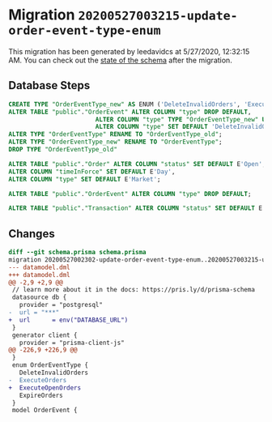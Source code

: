 # Migration `20200527003215-update-order-event-type-enum`

This migration has been generated by leedavidcs at 5/27/2020, 12:32:15 AM.
You can check out the [state of the schema](./schema.prisma) after the migration.

## Database Steps

```sql
CREATE TYPE "OrderEventType_new" AS ENUM ('DeleteInvalidOrders', 'ExecuteOpenOrders', 'ExpireOrders');
ALTER TABLE "public"."OrderEvent" ALTER COLUMN "type" DROP DEFAULT,
                        ALTER COLUMN "type" TYPE "OrderEventType_new" USING ("type"::text::"OrderEventType_new"),
                        ALTER COLUMN "type" SET DEFAULT 'DeleteInvalidOrders';
ALTER TYPE "OrderEventType" RENAME TO "OrderEventType_old";
ALTER TYPE "OrderEventType_new" RENAME TO "OrderEventType";
DROP TYPE "OrderEventType_old"

ALTER TABLE "public"."Order" ALTER COLUMN "status" SET DEFAULT E'Open',
ALTER COLUMN "timeInForce" SET DEFAULT E'Day',
ALTER COLUMN "type" SET DEFAULT E'Market';

ALTER TABLE "public"."OrderEvent" ALTER COLUMN "type" DROP DEFAULT;

ALTER TABLE "public"."Transaction" ALTER COLUMN "status" SET DEFAULT E'PENDING';
```

## Changes

```diff
diff --git schema.prisma schema.prisma
migration 20200527002302-update-order-event-type-enum..20200527003215-update-order-event-type-enum
--- datamodel.dml
+++ datamodel.dml
@@ -2,9 +2,9 @@
 // learn more about it in the docs: https://pris.ly/d/prisma-schema
 datasource db {
   provider = "postgresql"
-  url = "***"
+  url      = env("DATABASE_URL")
 }
 generator client {
   provider = "prisma-client-js"
@@ -226,9 +226,9 @@
 }
 enum OrderEventType {
   DeleteInvalidOrders
-  ExecuteOrders
+  ExecuteOpenOrders
   ExpireOrders
 }
 model OrderEvent {
```


